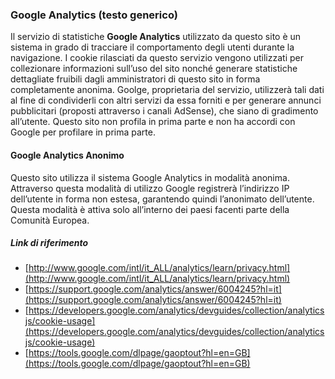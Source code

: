 ### Google Analytics (testo generico)
Il servizio di statistiche **Google Analytics** utilizzato da questo sito è un sistema in grado di tracciare il comportamento degli utenti durante la navigazione. 
I cookie rilasciati da questo servizio vengono utilizzati per collezionare informazioni sull’uso del sito nonché generare statistiche dettagliate fruibili dagli amministratori di questo sito in forma completamente anonima.
Goolge, proprietaria del servizio, utilizzerà tali dati al fine di condividerli con altri servizi da essa forniti e per generare annunci pubblicitari (proposti attraverso i canali AdSense), che siano di gradimento all’utente.
Questo sito non profila in prima parte e non ha accordi con Google per profilare in prima parte.

#### Google Analytics Anonimo
Questo sito utilizza il sistema Google Analytics in modalità anonima.
Attraverso questa modalità di utilizzo Google registrerà l’indirizzo IP dell’utente in forma non estesa, garantendo quindi l’anonimato dell’utente. Questa modalità è attiva solo all’interno dei paesi facenti parte della Comunità Europea.

##### Link di riferimento
* [http://www.google.com/intl/it_ALL/analytics/learn/privacy.html](http://www.google.com/intl/it_ALL/analytics/learn/privacy.html)
* [https://support.google.com/analytics/answer/6004245?hl=it](https://support.google.com/analytics/answer/6004245?hl=it)
* [https://developers.google.com/analytics/devguides/collection/analyticsjs/cookie-usage](https://developers.google.com/analytics/devguides/collection/analyticsjs/cookie-usage)
* [https://tools.google.com/dlpage/gaoptout?hl=en=GB](https://tools.google.com/dlpage/gaoptout?hl=en=GB)

